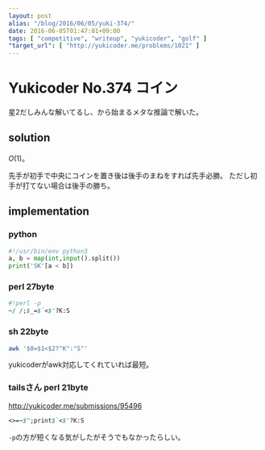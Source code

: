 ```yaml
---
layout: post
alias: "/blog/2016/06/05/yuki-374/"
date: 2016-06-05T01:47:01+09:00
tags: [ "competitive", "writeup", "yukicoder", "golf" ]
"target_url": [ "http://yukicoder.me/problems/1021" ]
---
```


# Yukicoder No.374 コイン

星$2$だしみんな解いてるし、から始まるメタな推論で解いた。

## solution

$O(1)$。

先手が初手で中央にコインを置き後は後手のまねをすれば先手必勝。
ただし初手が打てない場合は後手の勝ち。

## implementation

### python

``` python
#!/usr/bin/env python3
a, b = map(int,input().split())
print('SK'[a < b])
```

### perl 27byte

``` perl
#!perl -p
~/ /;$_=$`<$'?K:S
```

### sh 22byte

``` sh
awk '$0=$1<$2?"K":"S"'
```

yukicoderがawk対応してくれていれば最短。

### tailsさん perl 21byte

<http://yukicoder.me/submissions/95496>

``` perl
<>=~$";print$`<$'?K:S
```

`-p`の方が短くなる気がしたがそうでもなかったらしい。
